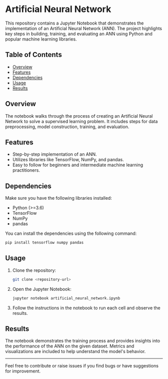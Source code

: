 # Artificial Neural Network

This repository contains a Jupyter Notebook that demonstrates the implementation of an Artificial Neural Network (ANN). The project highlights key steps in building, training, and evaluating an ANN using Python and popular machine learning libraries.

## Table of Contents
- [Overview](#overview)
- [Features](#features)
- [Dependencies](#dependencies)
- [Usage](#usage)
- [Results](#results)

## Overview
The notebook walks through the process of creating an Artificial Neural Network to solve a supervised learning problem. It includes steps for data preprocessing, model construction, training, and evaluation.

## Features
- Step-by-step implementation of an ANN.
- Utilizes libraries like TensorFlow, NumPy, and pandas.
- Easy to follow for beginners and intermediate machine learning practitioners.

## Dependencies
Make sure you have the following libraries installed:

- Python (>=3.6)
- TensorFlow
- NumPy
- pandas

You can install the dependencies using the following command:
```bash
pip install tensorflow numpy pandas
```

## Usage
1. Clone the repository:
   ```bash
   git clone <repository-url>
   ```
2. Open the Jupyter Notebook:
   ```bash
   jupyter notebook artificial_neural_network.ipynb
   ```
3. Follow the instructions in the notebook to run each cell and observe the results.

## Results
The notebook demonstrates the training process and provides insights into the performance of the ANN on the given dataset. Metrics and visualizations are included to help understand the model's behavior.

---
Feel free to contribute or raise issues if you find bugs or have suggestions for improvement.
